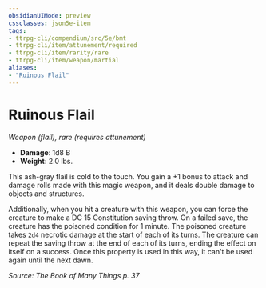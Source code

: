 ```yaml
---
obsidianUIMode: preview
cssclasses: json5e-item
tags:
- ttrpg-cli/compendium/src/5e/bmt
- ttrpg-cli/item/attunement/required
- ttrpg-cli/item/rarity/rare
- ttrpg-cli/item/weapon/martial
aliases: 
- "Ruinous Flail"
---
```

# Ruinous Flail
*Weapon (flail), rare (requires attunement)*  

- **Damage**: 1d8 B
- **Weight**: 2.0 lbs.

This ash-gray flail is cold to the touch. You gain a +1 bonus to attack and damage rolls made with this magic weapon, and it deals double damage to objects and structures.

Additionally, when you hit a creature with this weapon, you can force the creature to make a DC 15 Constitution saving throw. On a failed save, the creature has the poisoned condition for 1 minute. The poisoned creature takes `2d4` necrotic damage at the start of each of its turns. The creature can repeat the saving throw at the end of each of its turns, ending the effect on itself on a success. Once this property is used in this way, it can't be used again until the next dawn.

*Source: The Book of Many Things p. 37*